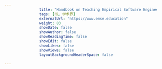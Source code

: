 ---
                title: "Handbook on Teaching Empirical Software Engineering: Online Materials"
                tags: [书, 学术界]
                externalUrl: "https://www.emse.education"
                weight: 83
                showDate: false
                showAuthor: false
                showReadingTime: false
                showEdit: false
                showLikes: false
                showViews: false
                layoutBackgroundHeaderSpace: false
                ---

